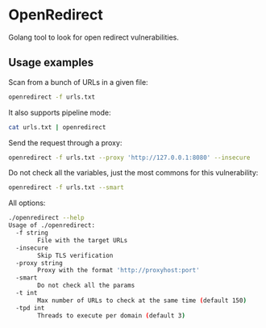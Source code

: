 # OpenRedirect

Golang tool to look for open redirect vulnerabilities.

## Usage examples

Scan from a bunch of URLs in a given file:

```bash
openredirect -f urls.txt
```

It also supports pipeline mode:

```bash
cat urls.txt | openredirect
```

Send the request through a proxy:

```bash
openredirect -f urls.txt --proxy 'http://127.0.0.1:8080' --insecure
```

Do not check all the variables, just the most commons for this vulnerability:

```bash
openredirect -f urls.txt --smart
```

All options:

```bash
./openredirect --help
Usage of ./openredirect:
  -f string
    	File with the target URLs
  -insecure
    	Skip TLS verification
  -proxy string
    	Proxy with the format 'http://proxyhost:port'
  -smart
    	Do not check all the params
  -t int
    	Max number of URLs to check at the same time (default 150)
  -tpd int
    	Threads to execute per domain (default 3)
```